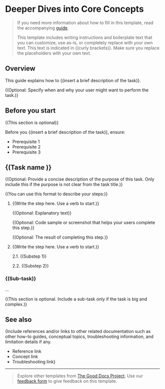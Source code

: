 # Deeper Dives into Core Concepts

> If you need more information about how to fill in this template, read the accompanying [guide](https://gitlab.com/tgdp/templates/-/blob/v1.2.0/how-to/guide_how-to.md).
>
> This template includes writing instructions and boilerplate text that you can customize, use as-is, or completely replace with your own text. This text is indicated in {(curly brackets)}. Make sure you replace the placeholders with your own text.

## Overview

This guide explains how to {(insert a brief description of the task)}.

{(Optional: Specify when and why your user might want to perform the task.)}

## Before you start

{(This section is optional)}

Before you {(insert a brief description of the task)}, ensure:

* Prerequisite 1
* Prerequisite 2
* Prerequisite 3

## {(Task name )}

{(Optional: Provide a concise description of the purpose of this task. Only include this if the purpose is not clear from the task title.)}

{(You can use this format to describe your steps:)}

1. {(Write the step here. Use a verb to start.)}

    {(Optional: Explanatory text)}

    {(Optional: Code sample or screenshot that helps your users complete this step.)}

    {(Optional: The result of completing this step.)}

2. {(Write the step here. Use a verb to start.)}

    2.1. {(Substep 1)}

    2.2. {(Substep 2)}

### {(Sub-task)}

...

{(This section is optional. Include a sub-task only if the task is big and complex.)}

## See also

{Include references and/or links to other related documentation such as other how-to guides, conceptual topics, troubleshooting information, and limitation details if any.

* Reference link
* Concept link
* Troubleshooting link}

---

> Explore other templates from [The Good Docs Project](https://thegooddocsproject.dev/). Use our [feedback form](https://thegooddocsproject.dev/feedback/?template=How-to) to give feedback on this template.
